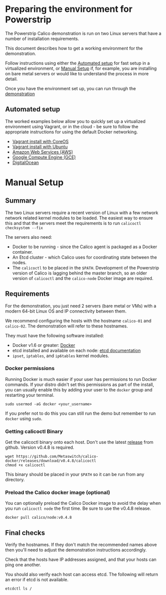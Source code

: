 # Preparing the environment for Powerstrip 


The Powerstrip Calico demonstration is run on two Linux servers that have a
number of installation requirements.

This document describes how to get a working environment for the demonstration.

Follow instructions using either the [Automated setup](#automated-setup) for
fast setup in a virtualized environment, or [Manual Setup](#manual-setup) if,
for example, you are installing on bare metal servers or would like to
understand the process in more detail.

Once you have the environment set up, you can run through the 
[demonstration](Demonstration.md)

## Automated setup

The worked examples below allow you to quickly set up a virtualized environment
using Vagrant, or in the cloud - be sure to follow the appropriate instructions
for using the default Docker networking.

- [Vagrant install with CoreOS](../VagrantCoreOS.md)
- [Vagrant install with Ubuntu](../VagrantUbuntu.md)
- [Amazon Web Services (AWS)](../AWS.md)
- [Google Compute Engine (GCE)](../GCE.md)
- [DigitalOcean](../DigitalOcean.md)

# Manual Setup

## Summary

The two Linux servers require a recent version of Linux with a few network 
network related kernel modules to be loaded. The easiest way to ensure this and
that the servers meet the requirements is to run `calicoctl checksystem --fix`

The servers also need:
- Docker to be running - since the Calico agent is packaged as a Docker 
container.
- An Etcd cluster - which Calico uses for coordinating state between the nodes.
- The `calicoctl` to be placed in the `$PATH`.  Development of the Powerstrip
version of Calico is lagging behind the master branch, so an older version of
`calicoctl` and the `calico-node` Docker image are required.

## Requirements

For the demonstration, you just need 2 servers (bare metal or VMs) with a 
modern 64-bit Linux OS and IP connectivity between them.

We recommend configuring the hosts with the hostname `calico-01` and 
`calico-02`.  The demonstration will refer to these hostnames.

They must have the following software installed:
- Docker v1.6 or greater: [Docker][docker]
- etcd installed and available on each node: [etcd documentation][etcd]
- `ipset`, `iptables`, and `ip6tables` kernel modules.

### Docker permissions

Running Docker is much easier if your user has permissions to run Docker 
commands. If your distro didn't set this permissions as part of the install, 
you can usually enable this by adding your user to the `docker` group and 
restarting your terminal.

    sudo usermod -aG docker <your_username>

If you prefer not to do this you can still run the demo but remember to run 
`docker` using `sudo`.

### Getting calicoctl Binary

Get the calicoctl binary onto each host.  Don't use the latest 
[release](https://github.com/Metaswitch/calico-docker/releases/) from github.
Version v0.4.8 is required.

	wget https://github.com/Metaswitch/calico-docker/releases/download/v0.4.8/calicoctl
	chmod +x calicoctl
	
This binary should be placed in your `$PATH` so it can be run from any
directory.

### Preload the Calico docker image (optional)

You can optionally preload the Calico Docker image to avoid the delay when you 
run `calicoctl node` the first time.  Be sure to use the v0.4.8 release.

    docker pull calico/node:v0.4.8

## Final checks

Verify the hostnames.  If they don't match the recommended names above then
you'll need to adjust the demonstration instructions accordingly.

Check that the hosts have IP addresses assigned, and that your hosts can ping
one another.

You should also verify each host can access etcd.  The following will return 
an error if etcd is not available.

    etcdctl ls /
    
[etcd]: https://coreos.com/etcd/docs/latest/
[calico-releases]: https://github.com/Metaswitch/calico-docker/releases/
[docker]: http://www.docker.com